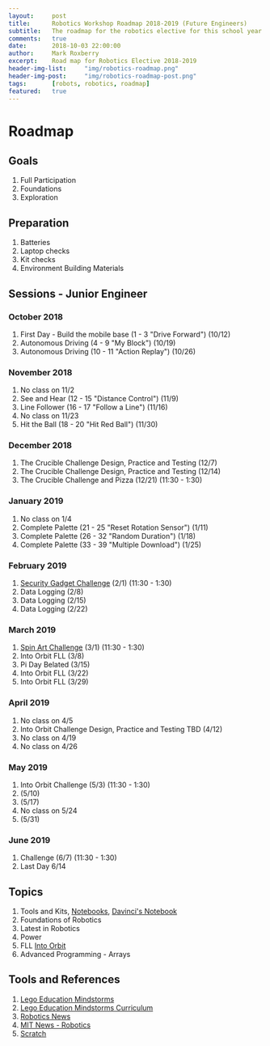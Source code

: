 ```yaml
---
layout:     post
title:      Robotics Workshop Roadmap 2018-2019 (Future Engineers)
subtitle:   The roadmap for the robotics elective for this school year.
comments:   true
date:       2018-10-03 22:00:00
author:     Mark Roxberry
excerpt:    Road map for Robotics Elective 2018-2019
header-img-list:     "img/robotics-roadmap.png"
header-img-post:     "img/robotics-roadmap-post.png"
tags:       [robots, robotics, roadmap]
featured:   true
---
```

# Roadmap

## Goals

1. Full Participation
1. Foundations
1. Exploration

## Preparation

1. Batteries
1. Laptop checks
1. Kit checks
1. Environment Building Materials

## Sessions - Junior Engineer

### October 2018

1. First Day - Build the mobile base (1 - 3 "Drive Forward") (10/12)
1. Autonomous Driving (4 - 9 "My Block") (10/19)
1. Autonomous Driving (10 - 11 "Action Replay") (10/26)

### November 2018

1. No class on 11/2
1. See and Hear (12 - 15 "Distance Control") (11/9)
1. Line Follower (16 - 17 "Follow a Line") (11/16)
1. No class on 11/23
1. Hit the Ball (18 - 20 "Hit Red Ball") (11/30)

### December 2018

1. The Crucible Challenge Design, Practice and Testing (12/7)
1. The Crucible Challenge Design, Practice and Testing (12/14)
1. The Crucible Challenge and Pizza (12/21) (11:30 - 1:30)

### January 2019

1. No class on 1/4
1. Complete Palette (21 - 25 "Reset Rotation Sensor") (1/11)
1. Complete Palette (26 - 32 "Random Duration") (1/18)
1. Complete Palette (33 - 39 "Multiple Download") (1/25)

### February 2019

1. [Security Gadget Challenge](https://education.lego.com/en-us/lessons/maker-middleschool/make-a-security-gadget) (2/1) (11:30 - 1:30)
1. Data Logging (2/8)
1. Data Logging (2/15)
1. Data Logging (2/22)

### March 2019

1. [Spin Art Challenge](http://www.nxtprograms.com/spin_art/index.html) (3/1) (11:30 - 1:30)
1. Into Orbit FLL (3/8)
1. Pi Day Belated (3/15)
1. Into Orbit FLL (3/22)
1. Into Orbit FLL (3/29)

### April 2019

1. No class on 4/5
1. Into Orbit Challenge Design, Practice and Testing TBD (4/12)
1. No class on 4/19
1. No class on 4/26

### May 2019

1. Into Orbit Challenge (5/3) (11:30 - 1:30)
1. (5/10)
1. (5/17)
1. No class on 5/24
1. (5/31)

### June 2019

1. Challenge (6/7) (11:30 - 1:30)
1. Last Day 6/14

## Topics

1. Tools and Kits, [Notebooks](https://firstinspiresst01.blob.core.windows.net/fll/2019/FIRST-FLL-2018-19-EngNotebook-Letter.pdf), [Davinci's Notebook](http://www.bl.uk/manuscripts/Viewer.aspx?ref=arundel_ms_263_f001r#)
1. Foundations of Robotics
1. Latest in Robotics
1. Power
1. FLL [Into Orbit](http://www.firstlegoleague.org/challenge)
1. Advanced Programming - Arrays

## Tools and References

1. [Lego Education Mindstorms](https://education.lego.com/en-us/middle-school/intro/mindstorms-ev3)
1. [Lego Education Mindstorms Curriculum](https://education.lego.com/en-us/middle-school/intro/mindstorms-ev3#Curriculum)
1. [Robotics News](https://robotics.news/)
1. [MIT News - Robotics](http://news.mit.edu/topic/robotics)
1. [Scratch](https://scratch.mit.edu/)